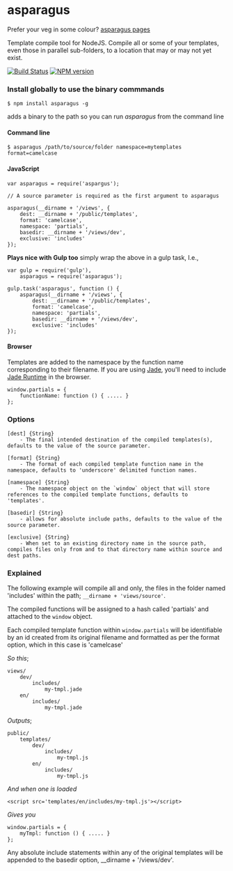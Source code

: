 asparagus
=========

Prefer your veg in some colour? [asparagus pages](http://joechapman.github.io/asparagus/)

Template compile tool for NodeJS.
Compile all or some of your templates, even those in parallel sub-folders, to a location that may or may not yet exist.

[![Build Status](https://travis-ci.org/JoeChapman/asparagus.svg?branch=master)](https://travis-ci.org/JoeChapman/asparagus)
[![NPM version](https://badge.fury.io/js/asparagus.svg)](http://badge.fury.io/js/asparagus)

### Install globally to use the binary commmands

```
$ npm install asparagus -g
```

adds a binary to the path so you can run *asparagus* from the command line

#### Command line

```
$ asparagus /path/to/source/folder namespace=mytemplates format=camelcase
```

#### JavaScript
```
var asparagus = require('aspargus');

// A source parameter is required as the first argument to asparagus

asparagus(__dirname + '/views', {
    dest: __dirname + '/public/templates',
    format: 'camelcase',
    namespace: 'partials',
    basedir: __dirname + '/views/dev',
    exclusive: 'includes'
});
```

**Plays nice with Gulp too** simply wrap the above in a gulp task, I.e.,

```
var gulp = require('gulp'),
    asparagus = require('asparagus');

gulp.task('asparagus', function () {
    asparagus(__dirname + '/views', {
        dest: __dirname + '/public/templates',
        format: 'camelcase',
        namespace: 'partials',
        basedir: __dirname + '/views/dev',
        exclusive: 'includes'
});
```

#### Browser
Templates are added to the namespace by the function name corresponding to their filename.
If you are using [Jade](http://jade-lang.com/), you'll need to include [Jade Runtime](https://raw.githubusercontent.com/visionmedia/jade/master/runtime.js) in the browser.
```
window.partials = {
    functionName: function () { ..... }
};
```

### Options
```
[dest] {String}
    - The final intended destination of the compiled templates(s), defaults to the value of the source parameter.

[format] {String}
    - The format of each compiled template function name in the namespace, defaults to 'underscore' delimited function names.

[namespace] {String}
    - The namespace object on the `window` object that will store references to the compiled template functions, defaults to 'templates'.

[basedir] {String}
    - allows for absolute include paths, defaults to the value of the source parameter.

[exclusive] {String}
    - When set to an existing directory name in the source path, compiles files only from and to that directory name within source and dest paths.

```


### Explained

The following example will compile all and only, the files in the folder named 'includes' within the path; `__dirname + 'views/source'`.

The compiled functions will be assigned to a hash called 'partials' and attached to the `window` object.

Each compiled template function within `window.partials` will be identifiable by an id created from its original filename and formatted as per the format option, which in this case is 'camelcase'

*So this*;
```
views/
    dev/
        includes/
            my-tmpl.jade
    en/
        includes/
            my-tmpl.jade
```

*Outputs*;
```
public/
    templates/
        dev/
            includes/
                my-tmpl.js
        en/
            includes/
                my-tmpl.js
```

*And when one is loaded*
```
<script src='templates/en/includes/my-tmpl.js'></script>
```

*Gives you*
```
window.partials = {
    myTmpl: function () { ..... }
};
```
Any absolute include statements within any of the original templates will be appended to the basedir option, __dirname + '/views/dev'.
